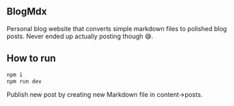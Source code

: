 
## BlogMdx
Personal blog website that converts simple markdown files to polished blog posts. Never ended up actually posting though :sweat_smile:.

## How to run
```bash
npm i
npm run dev
```

Publish new post by creating new Markdown file in content->posts.
